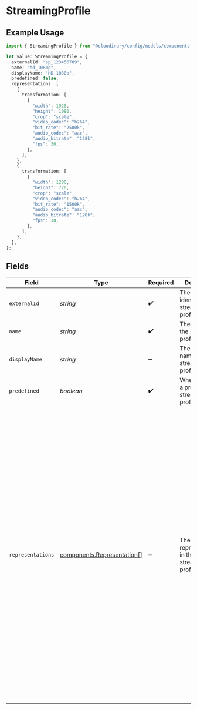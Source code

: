 # StreamingProfile

## Example Usage

```typescript
import { StreamingProfile } from "@cloudinary/config/models/components";

let value: StreamingProfile = {
  externalId: "sp_123456789",
  name: "hd_1080p",
  displayName: "HD 1080p",
  predefined: false,
  representations: [
    {
      transformation: [
        {
          "width": 1920,
          "height": 1080,
          "crop": "scale",
          "video_codec": "h264",
          "bit_rate": "2500k",
          "audio_codec": "aac",
          "audio_bitrate": "128k",
          "fps": 30,
        },
      ],
    },
    {
      transformation: [
        {
          "width": 1280,
          "height": 720,
          "crop": "scale",
          "video_codec": "h264",
          "bit_rate": "1500k",
          "audio_codec": "aac",
          "audio_bitrate": "128k",
          "fps": 30,
        },
      ],
    },
  ],
};
```

## Fields

| Field                                                                                                                                                                                                                                                                                                                                                                     | Type                                                                                                                                                                                                                                                                                                                                                                      | Required                                                                                                                                                                                                                                                                                                                                                                  | Description                                                                                                                                                                                                                                                                                                                                                               | Example                                                                                                                                                                                                                                                                                                                                                                   |
| ------------------------------------------------------------------------------------------------------------------------------------------------------------------------------------------------------------------------------------------------------------------------------------------------------------------------------------------------------------------------- | ------------------------------------------------------------------------------------------------------------------------------------------------------------------------------------------------------------------------------------------------------------------------------------------------------------------------------------------------------------------------- | ------------------------------------------------------------------------------------------------------------------------------------------------------------------------------------------------------------------------------------------------------------------------------------------------------------------------------------------------------------------------- | ------------------------------------------------------------------------------------------------------------------------------------------------------------------------------------------------------------------------------------------------------------------------------------------------------------------------------------------------------------------------- | ------------------------------------------------------------------------------------------------------------------------------------------------------------------------------------------------------------------------------------------------------------------------------------------------------------------------------------------------------------------------- |
| `externalId`                                                                                                                                                                                                                                                                                                                                                              | *string*                                                                                                                                                                                                                                                                                                                                                                  | :heavy_check_mark:                                                                                                                                                                                                                                                                                                                                                        | The unique identifier of the streaming profile                                                                                                                                                                                                                                                                                                                            | f6360c4d-4f62-48b7-b56b-8c49d1bd6dcf                                                                                                                                                                                                                                                                                                                                      |
| `name`                                                                                                                                                                                                                                                                                                                                                                    | *string*                                                                                                                                                                                                                                                                                                                                                                  | :heavy_check_mark:                                                                                                                                                                                                                                                                                                                                                        | The name of the streaming profile                                                                                                                                                                                                                                                                                                                                         | hd_1080p                                                                                                                                                                                                                                                                                                                                                                  |
| `displayName`                                                                                                                                                                                                                                                                                                                                                             | *string*                                                                                                                                                                                                                                                                                                                                                                  | :heavy_minus_sign:                                                                                                                                                                                                                                                                                                                                                        | The display name of the streaming profile                                                                                                                                                                                                                                                                                                                                 | HD 1080p                                                                                                                                                                                                                                                                                                                                                                  |
| `predefined`                                                                                                                                                                                                                                                                                                                                                              | *boolean*                                                                                                                                                                                                                                                                                                                                                                 | :heavy_check_mark:                                                                                                                                                                                                                                                                                                                                                        | Whether this is a predefined streaming profile                                                                                                                                                                                                                                                                                                                            | false                                                                                                                                                                                                                                                                                                                                                                     |
| `representations`                                                                                                                                                                                                                                                                                                                                                         | [components.Representation](../../models/components/representation.md)[]                                                                                                                                                                                                                                                                                                  | :heavy_minus_sign:                                                                                                                                                                                                                                                                                                                                                        | The list of representations in the streaming profile                                                                                                                                                                                                                                                                                                                      | [<br/>{<br/>"transformation": [<br/>{<br/>"width": 1920,<br/>"height": 1080,<br/>"crop": "scale",<br/>"video_codec": "h264",<br/>"bit_rate": "2500k",<br/>"audio_codec": "aac",<br/>"audio_bitrate": "128k",<br/>"fps": 30<br/>}<br/>]<br/>},<br/>{<br/>"transformation": [<br/>{<br/>"width": 1280,<br/>"height": 720,<br/>"crop": "scale",<br/>"video_codec": "h264",<br/>"bit_rate": "1500k",<br/>"audio_codec": "aac",<br/>"audio_bitrate": "128k",<br/>"fps": 30<br/>}<br/>]<br/>}<br/>] |